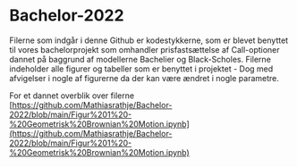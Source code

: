 # Bachelor-2022

Filerne som indgår i denne Github er kodestykkerne, som er blevet benyttet til vores bachelorprojekt som omhandler prisfastsættelse af Call-optioner dannet på baggrund af modellerne Bachelier og Black-Scholes. Filerne indeholder alle figurer og tabeller som er benyttet i projektet - Dog med afvigelser i nogle af figurerne da der kan være ændret i nogle parametre.

For et dannet overblik over filerne
[https://github.com/Mathiasrathje/Bachelor-2022/blob/main/Figur%201%20-%20Geometrisk%20Brownian%20Motion.ipynb](https://github.com/Mathiasrathje/Bachelor-2022/blob/main/Figur%201%20-%20Geometrisk%20Brownian%20Motion.ipynb)
